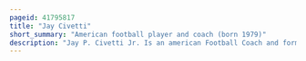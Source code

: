 ```yaml
---
pageid: 41795817
title: "Jay Civetti"
short_summary: "American football player and coach (born 1979)"
description: "Jay P. Civetti Jr. Is an american Football Coach and former Player. He is currently head Football Coach at Tufts University a Position he held since the 2011 Season. During his Time at Tufts Civetti helped end the School's 31-game Losing Streak and later led the Team to three consecutive winning Seasons."
---
```

